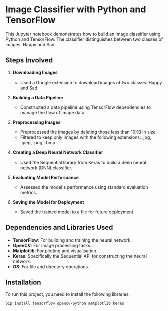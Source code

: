 # Image Classifier with Python and TensorFlow

This Jupyter notebook demonstrates how to build an image classifier using Python and TensorFlow. The classifier distinguishes between two classes of images: Happy and Sad.

## Steps Involved

1. **Downloading Images**
   - Used a Google extension to download images of two classes: Happy and Sad.

2. **Building a Data Pipeline**
   - Constructed a data pipeline using TensorFlow dependencies to manage the flow of image data.

3. **Preprocessing Images**
   - Preprocessed the images by deleting those less than 10KB in size.
   - Filtered to keep only images with the following extensions: .jpg, .jpeg, .png, .bmp.

4. **Creating a Deep Neural Network Classifier**
   - Used the Sequential library from Keras to build a deep neural network (DNN) classifier.

5. **Evaluating Model Performance**
   - Assessed the model's performance using standard evaluation metrics.

6. **Saving the Model for Deployment**
   - Saved the trained model to a file for future deployment.

## Dependencies and Libraries Used

- **TensorFlow**: For building and training the neural network.
- **OpenCV**: For image processing tasks.
- **Matplotlib**: For plotting and visualisation.
- **Keras**: Specifically the Sequential API for constructing the neural network.
- **OS**: For file and directory operations.

## Installation

To run this project, you need to install the following libraries:

```bash
pip install tensorflow opencv-python matplotlib keras
